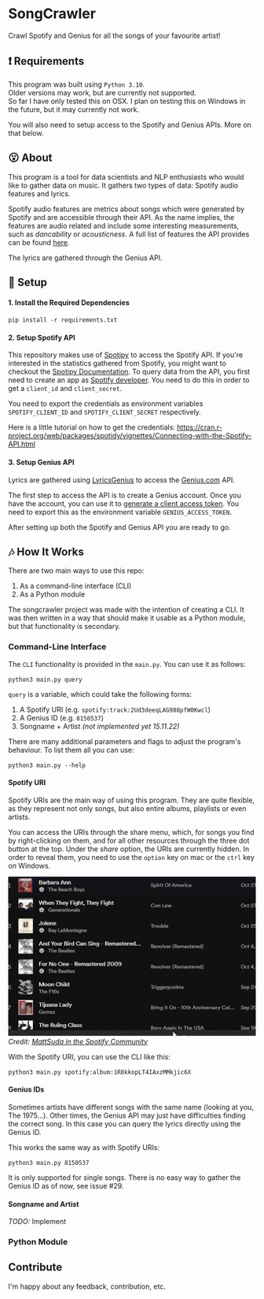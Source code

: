 # SongCrawler

Crawl Spotify and Genius for all the songs of your favourite artist!

## :exclamation: Requirements

This program was built using <code>Python 3.10</code>.  
Older versions may work, but are currently not supported.  
So far I have only tested this on OSX. I plan on testing this on Windows in the future, but it may currently not work.

You will also need to setup access to the Spotify and Genius APIs. More on that below.

## :open_mouth: About

This program is a tool for data scientists and NLP enthusiasts who would like to gather data on music. It gathers two types of data: Spotify audio features and lyrics.

Spotify audio features are metrics about songs which were generated by Spotify and are accessible through their API. As the name implies, the features are audio related and include some interesting measurements, such as *dancability* or *acousticness*. A full list of features the API provides can be found [here](https://developer.spotify.com/documentation/web-api/reference/tracks/get-audio-features/).

The lyrics are gathered through the Genius API.

## :robot: Setup

#### 1. Install the Required Dependencies  

    pip install -r requirements.txt

#### 2. Setup Spotify API
  This repository makes use of [Spotipy](https://github.com/spotipy-dev/spotipy) to access the Spotify API. If you're interested in the statistics gathered from Spotify, you might want to checkout the [Spotipy Documentation](https://spotipy.readthedocs.io/en/2.21.0/).
  To query data from the API, you first need to create an app as [Spotify developer](https://developers.spotify.com/). You need to do this in order to get a `client_id` and `client_secret`.  
  
  You need to export the credentials as environment variables `SPOTIFY_CLIENT_ID` and `SPOTIFY_CLIENT_SECRET` respectively.
    
  Here is a little tutorial on how to get the credentials:
  https://cran.r-project.org/web/packages/spotidy/vignettes/Connecting-with-the-Spotify-API.html


#### 3. Setup Genius API
  Lyrics are gathered using [LyricsGenius](https://github.com/johnwmillr/LyricsGenius) to access the [Genius.com](https://genius.com/) API.   
    
  The first step to access the API is to create a Genius account. Once you have the account, you can use it to [generate a client access token](http://genius.com/api-clients). You need to export this as the environment variable `GENIUS_ACCESS_TOKEN`.
    
After setting up both the Spotify and Genius API you are ready to go.
<br>
  
## :notes: How It Works

There are two main ways to use this repo:
1. As a command-line interface (CLI)
2. As a Python module

The songcrawler project was made with the intention of creating a CLI. It was then written in a way that should make it usable as a Python module, but that functionality is secondary.

### Command-Line Interface
The `CLI` functionality is provided in the `main.py`. You can use it as follows:  
    
    python3 main.py query
    
`query` is a variable, which could take the following forms:
1. A Spotify URI (e.g. `spotify:track:2Ud3deeqLAG988pfW0Kwcl`)
2. A Genius ID (e.g. `8150537`)
3. Songname + Artist _(not implemented yet 15.11.22)_

There are many additional parameters and flags to adjust the program's behaviour.
To list them all you can use:
    
    python3 main.py --help

#### Spotify URI
Spotify URIs are the main way of using this program. They are quite flexible, as they represent not only songs, but also entire albums, playlists or even artists.

You can access the URIs through the share menu, which, for songs you find by right-clicking on them, and for all other resources through the three dot button at the top. Under the _share_ option, the URIs are currently hidden. In order to reveal them, you need to use the `option` key on mac or the `ctrl` key on Windows.

![Accessing the URIs](https://raw.githubusercontent.com/marcderbauer/marcderbauer/main/assets/spotify_uri.gif)  
_Credit: [MattSuda in the Spotify Community](https://community.spotify.com/t5/Desktop-Mac/URI-no-longer-a-share-option/td-p/5179876)_

With the Spotify URI, you can use the CLI like this:
    
    python3 main.py spotify:album:1R8kkopLT4IAxzMMkjic6X
    
#### Genius IDs
Sometimes artists have different songs with the same name (looking at you, The 1975...). Other times, the Genius API may just have difficulties finding the correct song. In this case you can query the lyrics directly using the Genius ID.

This works the same way as with Spotify URIs:
    
    python3 main.py 8150537

It is only supported for single songs. There is no easy way to gather the Genius ID as of now, see issue #29.

#### Songname and Artist

*TODO:* Implement

### Python Module

## Contribute

I'm happy about any feedback, contribution, etc.
